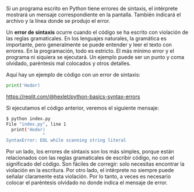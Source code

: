 
Si un programa escrito en Python tiene errores de sintaxis, el intérprete mostrará un mensaje correspondiente en la pantalla. También indicará el archivo y la línea donde se produjo el error.

Un **error de sintaxis** ocurre cuando el código se ha escrito con violación de las reglas gramaticales. En los lenguajes naturales, la gramática es importante, pero generalmente se puede entender y leer el texto con errores. En la programación, todo es estricto. El más mínimo error y el programa ni siquiera se ejecutará. Un ejemplo puede ser un punto y coma olvidado, paréntesis mal colocados y otros detalles.

Aquí hay un ejemplo de código con un error de sintaxis:

```python
print('Hodor)
```

https://replit.com/@hexlet/python-basics-syntax-errors

Si ejecutamos el código anterior, veremos el siguiente mensaje:

```bash
$ python index.py
File "index.py", line 1
  print('Hodor)
              ^
SyntaxError: EOL while scanning string literal
```

Por un lado, los errores de sintaxis son los más simples, porque están relacionados con las reglas gramaticales de escribir código, no con el significado del código. Son fáciles de corregir: solo necesitas encontrar la violación en la escritura. Por otro lado, el intérprete no siempre puede señalar claramente esta violación. Por lo tanto, a veces es necesario colocar el paréntesis olvidado no donde indica el mensaje de error.
